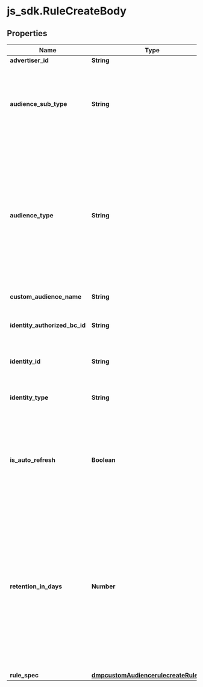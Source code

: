 # js_sdk.RuleCreateBody

## Properties
Name | Type | Description | Notes
------------ | ------------- | ------------- | -------------
**advertiser_id** | **String** | Advertiser ID. | [required] 
**audience_sub_type** | **String** | Audience sub type, indicating the type of ads that the audience can be used. Enum values: NORMAL: Audience for non-Reach &amp; Frequency ads. REACH_FREQUENCY: Audience for Reach &amp; Frequency ads. It can only be used in Reach &amp; Frequency ads. Default value: NORMAL. | [optional] 
**audience_type** | **String** | Audience type. Enum values: ENGAGEMENT: Engagement Audience (with asset type as ad groups). ENGAGEMENT_ORGANIC_VIDEO: Organic Engagement Audience (with asset type as public video). ENGAGEMENT_LIVE_VIDEO: Live Engagement Audience (with asset type as live video). APP: App Activity Audience. PIXEL: Website Traffic Audience. LEAD_GENERATION: Lead Generation Audience. BUSINESS_ACCOUNT: Business Account Audience. TIKTOK_SHOP: Shop Activity Audience. OFFLINE: Offline Activity Audience. | [required] 
**custom_audience_name** | **String** | Audience name. Length limit: 128 characters. | [required] 
**identity_authorized_bc_id** | **String** | Required when identity_type is BC_AUTH_TT. ID of the Business Center that a TikTok Account User in Business Center identity is associated with. | [optional] 
**identity_id** | **String** | Required when audience_type is ENGAGEMENT_LIVE_VIDEO or ENGAGEMENT_ORGANIC_VIDEO. Identity ID. | [optional] 
**identity_type** | **String** | Required when audience_type is ENGAGEMENT_LIVE_VIDEO or ENGAGEMENT_ORGANIC_VIDEO. Identity type. Enum values: TT_USER, BC_AUTH_TT | [optional] 
**is_auto_refresh** | **Boolean** | Whether to turn on the audience auto-refresh function. Supported values: true, false. Default value: true. If you enable this feature, your audience will automatically refresh to include the latest user data according to the lookback window you set. If you disable this feature, your audience will not automatically refresh. | [optional] 
**retention_in_days** | **Number** | Number of days to retain the audience. Value range: 1-365. Note: If this field is passed, the expiration date will be the specified number of retention days from the date when the audience was created. Any operations to the audience CANNOT reset the expiration date. If this field is not passed, the expiration date will be 365 days from the last time the audience was applied to an active ad group or modified. Applying the audience to an active ad group or modifying the audience will reset the expiration date. To learn about the actions that will reset the expiration date, refer to the Help Center article Audience Expiration Policy. | [optional] 
**rule_spec** | [**dmpcustomAudiencerulecreateRuleSpec**](dmpcustomAudiencerulecreateRuleSpec.md) |  | [required] 
